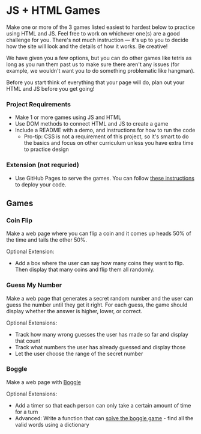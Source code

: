 # JS + HTML Games

Make one or more of the 3 games listed easiest to hardest below to practice using HTML and JS. Feel free to work on whichever one(s) are a good challenge for you. There's not much instruction — it's up to you to decide how the site will look and the details of how it works. Be creative!

We have given you a few options, but you can do other games like tetris as long as you run them past us to make sure there aren't any issues (for example, we wouldn't want you to do something problematic like hangman).

Before you start think of everything that your page will do, plan out your HTML and JS before you get going!

### Project Requirements

- Make 1 or more games using JS and HTML
- Use DOM methods to connect HTML and JS to create a game
- Include a README with a demo, and instructions for how to run the code
  - Pro-tip: CSS is not a requirement of this project, so it's smart to do the basics and focus on other curriculum unless you have extra time to practice design

### Extension (not requried)

- Use GitHub Pages to serve the games. You can follow [these instructions](https://www.codecademy.com/articles/f1-u3-github-pages) to deploy your code.

## Games

### Coin Flip

Make a web page where you can flip a coin and it comes up heads 50% of the time and tails the other 50%.

Optional Extension:

- Add a box where the user can say how many coins they want to flip. Then display that many coins and flip them all randomly.

### Guess My Number

Make a web page that generates a secret random number and the user can guess the number until they get it right.
For each guess, the game should display whether the answer is higher, lower, or correct.

Optional Extensions:

- Track how many wrong guesses the user has made so far and display that count
- Track what numbers the user has already guessed and display those
- Let the user choose the range of the secret number

### Boggle

Make a web page with [Boggle](https://coursera.cs.princeton.edu/algs4/assignments/boggle/specification.php)

Optional Extensions:

- Add a timer so that each person can only take a certain amount of time for a turn
- Advanced: Write a function that can [solve the boggle game](https://www.codewars.com/kata/boggle-solver/javascript) - find all the valid words using a dictionary

